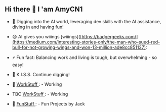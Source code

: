 Hi there 👋 I 'am **AmyCN1** 
---


- 🔭 Digging into the AI world, leveraging dev skills with the AI assistance, diving in and having fun!
- 😄 AI gives you wiiings [wiiings]([https://badgergeeks.com/](https://medium.com/interesting-stories-only/the-man-who-sued-red-bull-for-not-growing-wings-and-won-13-million-ade8cc851137):
- ⚡ Fun fact: Balancing work and living is tough, but overwhelming - so easy!
- 🌱 K.I.S.S. Continue digging!


- 👀 [WorkStuff ](https://badgergeeks.com/):
        - Working
- TBC [WorkStuff ](https://gatorbugs.com/):
          - Working

- 💞️ [FunStuff ](https://gatorbug.com/):
        - Fun Projects by Jack

<!--
**AmyKrizanWang/AmyKrizanWang** is a ✨ _special_ ✨ repository because its `README.md` (this file) appears on your GitHub profile.

Here are some ideas to get you started:

🔭 I’m currently working on leveraging my dev skills ;-)
- 🌱 I’m currently learning ...
- 👯 I’m looking to collaborate on ...
- 🤔 I’m looking for help with ...
- 💬 Ask me about ...
- 📫 How to reach me: ...
- 😄 Pronouns: ...
- ⚡ Fun fact: ...
-->
